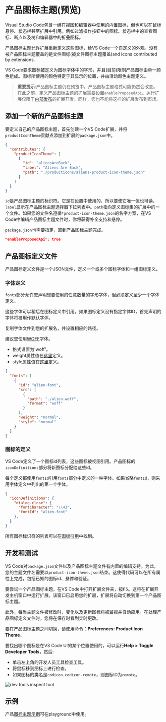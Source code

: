# 产品图标主题(预览)


Visual Studio Code包含一组在视图和编辑器中使用的内置图标，但也可以在鼠标悬停、状态栏甚至扩展中引用。例如过滤操作按钮中的图标、状态栏中的查看图标、断点以及树和编辑器中的折叠图标。

产品图标主题允许扩展重新定义这些图标，给VS Code一个自定义的外观。没有被产品图标主题覆盖的是文件图标(被文件图标主题覆盖)and icons contributed by extensions.

VS Code要求图标被定义为图标字体中的字形，并且(目前)限制产品图标由单一颜色组成。图标所使用的颜色特定于其显示的位置，并由活动颜色主题定义。

> **重要提示**:产品图标主题仍在预览中。产品图标主题格式可能仍然会改变。在此之前，定义产品图标主题的扩展需要设置`enableProposedApi`。运行扩展仅限于[内部发布](https://code.visualstudio.com/insiders/)的扩展开发。同样，您也不能将这样的扩展发布到市场。


## 添加一个新的产品图标主题

要定义自己的产品图标主题，首先创建一个VS Code扩展，并将`productIconTheme`贡献点添加到扩展的`package.json`中。

```json
{
  "contributes": {
    "productIconTheme": [
      {
        "id": "aliensAreBack",
        "label": "Aliens Are Back",
        "path": "./producticons/aliens-product-icon-theme.json"
      }
    ]
  }
}
```
`id`是产品图标主题的标识符。它是在设置中使用的，所以要使它唯一但也可读。`label`显示在产品图标主题选择器下拉列表中。`path`指向定义图标集的扩展中的一个文件。如果您的文件名遵循`*product-icon-theme.json`的名字方案，在VS Code中编辑产品图标主题文件时，你将获得补全支持和悬停。

`package.json`也需要指定，直到产品图标主题完成。

```json
"enableProposedApi": true
```

## 产品图标定义文件

产品图标定义文件是一个JSON文件，定义一个或多个图标字体和一组图标定义。

### 字体定义

`fonts`部分允许您声明想要使用的任意数量的字形字体，但必须定义至少一个字体定义。

这些字体可以稍后在图标定义中引用。如果图标定义没有指定字体ID，首先声明的字体将被用作默认字体。

复制字体文件到您的扩展名，并设置相应的路径。

建议您使用[WOFF](https://developer.mozilla.org/docs/Web/Guide/WOFF)字体。

- 格式设置为'woff'。
- weight属性值在[这里](https://developer.mozilla.org/docs/Web/CSS/font-weight#Values)定义。
- style属性值在[这里](https://developer.mozilla.org/docs/Web/CSS/@font-face/font-style#Values)定义。

```json
{
  "fonts": [
    {
      "id": "alien-font",
      "src": [
        {
          "path": "./alien.woff",
          "format": "woff"
        }
      ],
      "weight": "normal",
      "style": "normal"
    }
  ]
}
```

### 图标的定义


VS Code定义了一个图标id列表，这些图标被视图引用。产品图标的`iconDefinitions`部分将新图标分配给这些id。

每个定义都使用`fontId`引用`fonts`部分中定义的一种字体。如果省略`fontId`，则采用字体定义中列出的第一个字体。

```json
{
  "iconDefinitions": {
    "dialog-close": {
      "fontCharacter": "\\43",
      "fontId": "alien-font"
    },
  }
}
```
所有图标标识符的列表可以在[图标引用](https://code.visualstudio.com/api/references/icons-in-labels#icon-listing)中找到。

## 开发和测试

VS Code对`package.json`文件以及产品图标主题文件有内置的编辑支持。为此，您的主题文件名需要以`product-icon-theme.json`结束。这使得代码可以在所有属性上完成，包括已知的图标id、悬停和验证。

要尝试一个产品图标主题，在VS Code中打开扩展文件夹，按<kbd>F5</kbd>。这将在扩展开发主机窗口中运行扩展。该窗口已启用您的扩展，扩展将自动切换到第一个产品图标主题。

此外，每当主题文件被修改时，变化以及更新图标将被监视并自动应用。在处理产品图标定义文件时，您将在保存时看到实时更改。

要在产品图标主题之间切换，请使用命令：**Preferences: Product Icon Theme**。

要找出哪个图标是在VS Code UI的某个位置使用的，可以运行**Help > Toggle Developer Tools**，然后:

- 单击左上角的开发人员工具检查工具。
- 将鼠标移到图标上进行检查。
- 如果图标的类名是`codicon.codicon-remote`，则图标ID为`remote`。

![dev tools inspect tool](https://code.visualstudio.com/assets/api/extension-guides/product-icon-theme/dev-tool-select-tool.png)

## 示例
产品[图标主题示例](https://github.com/microsoft/vscode-extension-samples/tree/master/product-icon-theme-sample)可在playground中使用。
